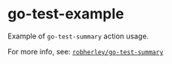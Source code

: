# go-test-example

Example of `go-test-summary` action usage.

For more info, see: [`robherley/go-test-summary`](https://github.com/robherley/go-test-action)
